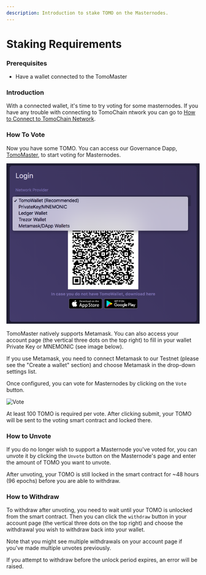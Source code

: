 ```yaml
---
description: Introduction to stake TOMO on the Masternodes.
---
```


# Staking Requirements

### Prerequisites <a id="prerequisites"></a>

* Have a wallet connected to the TomoMaster

### Introduction <a id="introduction"></a>

With a connected wallet, it's time to try voting for some masternodes. If you have any trouble with connecting to TomoChain ntwork you can go to [How to Connect to TomoChain Network](../how-to-connect-to-tomochain-network/).

### How To Vote <a id="how-to-vote"></a>

Now you have some TOMO. You can access our Governance Dapp, [TomoMaster](https://master.testnet.tomochain.com/), to start voting for Masternodes.

![](../../.gitbook/assets/screen-shot-2020-02-15-at-16.14.32.png)

TomoMaster natively supports Metamask. You can also access your account page \(the vertical three dots on the top right\) to fill in your wallet Private Key or MNEMONIC \(see image below\).

If you use Metamask, you need to connect Metamask to our Testnet \(please see the "Create a wallet" section\) and choose Metamask in the drop-down settings list.

Once configured, you can vote for Masternodes by clicking on the `Vote` button.

![Vote](https://docs.tomochain.com/assets/vote.jpg)

At least 100 TOMO is required per vote. After clicking submit, your TOMO will be sent to the voting smart contract and locked there.

### How to Unvote <a id="how-to-unvote"></a>

If you do no longer wish to support a Masternode you've voted for, you can unvote it by clicking the `Unvote` button on the Masternode's page and enter the amount of TOMO you want to unvote.

After unvoting, your TOMO is still locked in the smart contract for ~48 hours \(96 epochs\) before you are able to withdraw.

### How to Withdraw <a id="how-to-withdraw"></a>

To withdraw after unvoting, you need to wait until your TOMO is unlocked from the smart contract. Then you can click the `withdraw` button in your account page \(the vertical three dots on the top right\) and choose the withdrawal you wish to withdraw back into your wallet.

Note that you might see multiple withdrawals on your account page if you've made multiple unvotes previously.

If you attempt to withdraw before the unlock period expires, an error will be raised.

